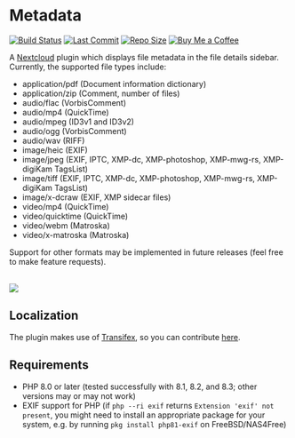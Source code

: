 # Metadata
[![Build Status](https://api.travis-ci.com/gino0631/nextcloud-metadata.svg?branch=master)](https://app.travis-ci.com/gino0631/nextcloud-metadata)
[![Last Commit](https://img.shields.io/github/last-commit/gino0631/nextcloud-metadata)](https://github.com/gino0631/nextcloud-metadata/commits/master)
[![Repo Size](https://img.shields.io/github/repo-size/gino0631/nextcloud-metadata)](https://github.com/gino0631/nextcloud-metadata)
[![Buy Me a Coffee](https://shields.io/badge/buy_me-a_coffee-ffdd00?logo=buymeacoffee)](https://www.buymeacoffee.com/gino0631)

A [Nextcloud](https://nextcloud.com/) plugin which displays file metadata in the file details sidebar. Currently, the supported file types include:
- application/pdf (Document information dictionary)
- application/zip (Comment, number of files)
- audio/flac (VorbisComment)
- audio/mp4 (QuickTime)
- audio/mpeg (ID3v1 and ID3v2)
- audio/ogg (VorbisComment)
- audio/wav (RIFF)
- image/heic (EXIF)
- image/jpeg (EXIF, IPTC, XMP-dc, XMP-photoshop, XMP-mwg-rs, XMP-digiKam TagsList)
- image/tiff (EXIF, IPTC, XMP-dc, XMP-photoshop, XMP-mwg-rs, XMP-digiKam TagsList)
- image/x-dcraw (EXIF, XMP sidecar files)
- video/mp4 (QuickTime)
- video/quicktime (QuickTime)
- video/webm (Matroska)
- video/x-matroska (Matroska)

Support for other formats may be implemented in future releases (feel free to make feature requests).

<br><kbd><img src="screenshots/jpg-metadata.png?raw=true"></kbd>

## Localization
The plugin makes use of [Transifex](https://www.transifex.com/), so you can contribute [here](https://www.transifex.com/nextcloud/nextcloud/metadata/).

## Requirements
* PHP 8.0 or later (tested successfully with 8.1, 8.2, and 8.3; other versions may or may not work)
* EXIF support for PHP (if `php --ri exif` returns `Extension 'exif' not present`, you might need to install an appropriate package for your system, e.g. by running `pkg install php81-exif` on FreeBSD/NAS4Free)
